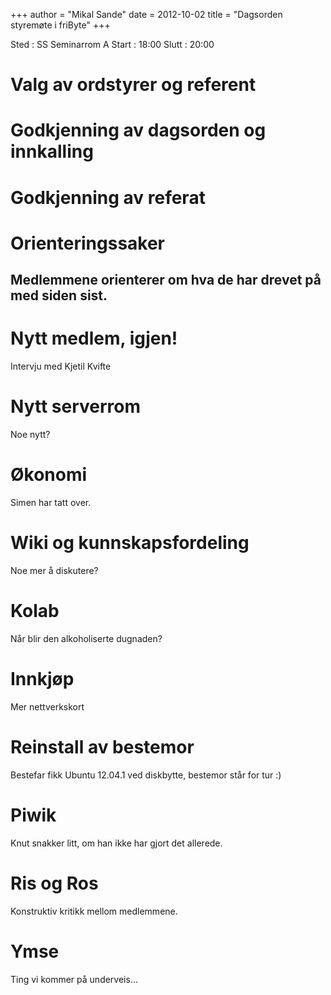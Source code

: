 +++
author = "Mikal Sande"
date = 2012-10-02
title = "Dagsorden styremøte i friByte"
+++

Sted : SS Seminarrom A Start : 18:00 Slutt : 20:00

# Valg av ordstyrer og referent

# Godkjenning av dagsorden og innkalling

# Godkjenning av referat

# Orienteringssaker

## Medlemmene orienterer om hva de har drevet på med siden sist.

# Nytt medlem, igjen!

Intervju med Kjetil Kvifte

# Nytt serverrom

Noe nytt?

# Økonomi

Simen har tatt over.

# Wiki og kunnskapsfordeling

Noe mer å diskutere?

# Kolab

Når blir den alkoholiserte dugnaden?

# Innkjøp

Mer nettverkskort

# Reinstall av bestemor

Bestefar fikk Ubuntu 12.04.1 ved diskbytte, bestemor står for tur :)

# Piwik

Knut snakker litt, om han ikke har gjort det allerede.

# Ris og Ros

Konstruktiv kritikk mellom medlemmene.

# Ymse

Ting vi kommer på underveis...
